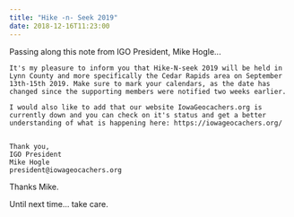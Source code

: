 ```yaml
---
title: "Hike -n- Seek 2019"
date: 2018-12-16T11:23:00
---
```

Passing along this note from IGO President, Mike Hogle...

```
It's my pleasure to inform you that Hike-N-seek 2019 will be held in Lynn County and more specifically the Cedar Rapids area on September 13th-15th 2019. Make sure to mark your calendars, as the date has changed since the supporting members were notified two weeks earlier.

I would also like to add that our website IowaGeocachers.org is currently down and you can check on it's status and get a better understanding of what is happening here: https://iowageocachers.org/


Thank you,  
IGO President  
Mike Hogle  
president@iowageocachers.org  
```
Thanks Mike.  

Until next time... take care.
